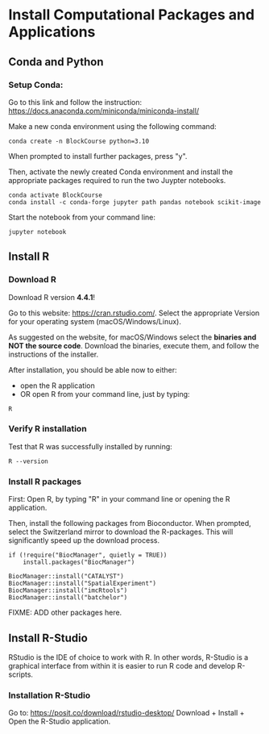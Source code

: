# Install Computational Packages and Applications

## Conda and Python

### Setup Conda:
Go to this link and follow the instruction: 
https://docs.anaconda.com/miniconda/miniconda-install/

Make a new conda environment using the following command:

```{bash}
conda create -n BlockCourse python=3.10
```
When prompted to install further packages, press "y".

Then, activate the newly created Conda environment 
and install the appropriate packages required to run the two Juypter notebooks. 

```{bash}
conda activate BlockCourse
conda install -c conda-forge jupyter path pandas notebook scikit-image
```

Start the notebook from your command line:
```{bash}
jupyter notebook 
```

## Install R

### Download R 

Download R version **4.4.1**!

Go to this website: https://cran.rstudio.com/.
Select the appropriate Version for your operating system (macOS/Windows/Linux).

As suggested on the website, for macOS/Windows select the **binaries and NOT the source code**. 
Download the binaries, execute them, and follow the instructions of the installer. 

After installation, you should be able now to either: 
- open the R application 
- OR open R from your command line, just by typing:

```{bash}
R
```

### Verify R installation

Test that R was successfully installed by running:

```{bash}
R --version
```

### Install R packages

First: Open R, by typing "R" in your command line or opening the R application.

Then, install the following packages from Bioconductor.
When prompted, select the Switzerland mirror to download the R-packages. 
This will significantly speed up the download process.

```{R}
if (!require("BiocManager", quietly = TRUE))
    install.packages("BiocManager")
```

```{r}
BiocManager::install("CATALYST")
BiocManager::install("SpatialExperiment")
BiocManager::install("imcRtools")
BiocManager::install("batchelor")
```

FIXME: ADD other packages here.

## Install R-Studio

RStudio is the IDE of choice to work with R. 
In other words, R-Studio is a graphical interface from within it is easier to run R code and develop R-scripts.

### Installation R-Studio
Go to: https://posit.co/download/rstudio-desktop/
Download + Install + Open the R-Studio application.

